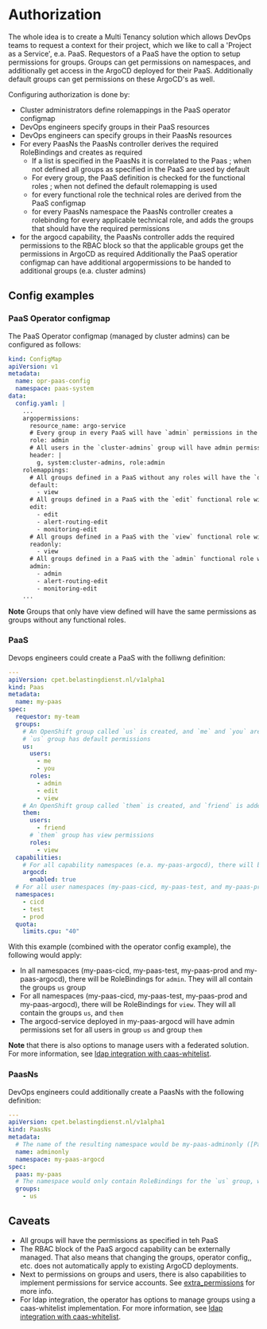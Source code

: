 # Authorization

The whole idea is to create a Multi Tenancy solution which allows DevOps teams to request a context for their project, which we like to call a 'Project as a Service', e.a. PaaS.
Requestors of a PaaS have the option to setup permissions for groups.
Groups can get permissions on namespaces, and additionally get access in the ArgoCD deployed for their PaaS.
Additionally default groups can get permissions on these ArgoCD's as well.

Configuring authorization is done by:

- Cluster administrators define rolemappings in the PaaS operator configmap
- DevOps engineers specify groups in their PaaS resources
- DevOps engineers can specify groups in their PaasNs resources
- For every PaasNs the PaasNs controller derives the required RoleBindings and creates as required
  - If a list is specified in the PaasNs it is correlated to the Paas ; when not defined all groups as specified in the PaaS are used by default
  - For every group, the PaaS definition is checked for the functional roles ; when not defined the default rolemapping is used
  - for every functional role the technical roles are derived from the PaaS configmap
  - for every PaasNs namespace the PaasNs controller creates a rolebinding for every applicable technical role, and adds the groups that should have the required permissions
- for the argocd capability, the PaasNs controller adds the required permissions to the RBAC block so that the applicable groups get the permissions in ArgoCD as required
  Additionally the PaaS operatior configmap can have additional argopermissions to be handed to additional groups (e.a. cluster admins)

## Config examples

### PaaS Operator configmap

The PaaS Operator configmap (managed by cluster admins) can be configured as follows:

```yaml
kind: ConfigMap
apiVersion: v1
metadata:
  name: opr-paas-config
  namespace: paas-system
data:
  config.yaml: |
    ...
    argopermissions:
      resource_name: argo-service
      # Every group in every PaaS will have `admin` permissions in the ArgoCD belonging to this PaaS
      role: admin
      # All users in the `cluster-admins` group will have admin permissions on every ArgoCD belonging to a PaaS
      header: |
        g, system:cluster-admins, role:admin
    rolemappings:
      # All groups defined in a PaaS without any roles will have the `default` functional role which maps to the OpenShift ClusterRole called view
      default:
        - view
      # All groups defined in a PaaS with the `edit` functional role will have a RoleBinding for the ClusterRoles `edit`, `alert-routing-edit`, and `monitoring-edit`
      edit:
        - edit
        - alert-routing-edit
        - monitoring-edit
      # All groups defined in a PaaS with the `view` functional role will have a RoleBinding for the ClusterRoles `view`.
      readonly:
        - view
      # All groups defined in a PaaS with the `admin` functional role will have a RoleBinding for the ClusterRoles `admin`, `alert-routing-edit`, and `monitoring-edit`
      admin:
        - admin
        - alert-routing-edit
        - monitoring-edit
    ...
```

**Note** Groups that only have view defined will have the same permissions as groups without any functional roles.

### PaaS

Devops engineers could create a PaaS with the folliwng definition:

```yaml
---
apiVersion: cpet.belastingdienst.nl/v1alpha1
kind: Paas
metadata:
  name: my-paas
spec:
  requestor: my-team
  groups:
    # An OpenShift group called `us` is created, and `me` and `you` are added to this group.
    # `us` group has default permissions
    us:
      users:
        - me
        - you
      roles:
        - admin
        - edit
        - view
    # An OpenShift group called `them` is created, and `friend` is added to this group.
    them:
      users:
        - friend
      # `them` group has view permissions
      roles:
        - view
  capabilities:
    # For all capability namespaces (e.a. my-paas-argocd), there will be RoleBindings for `admin`, `edit`, `alert-routing-edit`, and `monitoring-edit`
    argocd:
      enabled: true
  # For all user namespaces (my-paas-cicd, my-paas-test, and my-paas-prod), there will be RoleBindings for `admin`, `edit`, `alert-routing-edit`, and `monitoring-edit`
  namespaces:
    - cicd
    - test
    - prod
  quota:
    limits.cpu: "40"
```

With this example (combined with the operator config example), the following would apply:

- In all namespaces (my-paas-cicd, my-paas-test, my-paas-prod and my-paas-argocd), there will be RoleBindings for `admin`.
  They will all contain the groups `us` group
- For all namespaces (my-paas-cicd, my-paas-test, my-paas-prod and my-paas-argocd), there will be RoleBindings for `view`.
  They will all contain the groups `us`, and `them`
- The argocd-service deployed in my-paas-argocd will have admin permissions set for all users in group `us` and group `them`

**Note** that there is also options to manage users with a federated solution.
For more information, see [ldap integration with caas-whitelist](caas-whitelist.md).

### PaasNs

DevOps engineers could additionally create a PaasNs with the following definition:

```yaml
---
apiVersion: cpet.belastingdienst.nl/v1alpha1
kind: PaasNs
metadata:
  # The name of the resulting namespace would be my-paas-adminonly ([PaaS name]-[PaasNs name])
  name: adminonly
  namespace: my-paas-argocd
spec:
  paas: my-paas
  # The namespace would only contain RoleBindings for the `us` group, which drills down to the `admin`, `edit`, `view`, `alert-routing-edit`, and `monitoring-edit` ClusterRoles.
  groups:
    - us
```

## Caveats

- All groups will have the permissions as specified in teh PaaS
- The RBAC block of the PaaS argocd capability can be externally managed.
  That also means that changing the groups, operator config,, etc. does not automatically apply to existing ArgoCD deployments.
- Next to permissions on groups and users, there is also capabilities to implement permissions for service accounts. See [extra_permissions](extrapermissions.md) for more info.
- For ldap integration, the operator has options to manage groups using a caas-whitelist implementation.
  For more information, see [ldap integration with caas-whitelist](caas-whitelist.md).
